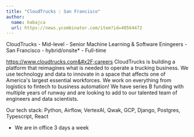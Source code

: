 ```yaml
---
title: "CloudTrucks : San Francisco"
author:
  name: habajca
  url: https://news.ycombinator.com/item?id=40564472
---
```

CloudTrucks - Mid-level - Senior Machine Learning &amp; Software Eningeers - San Francisco - hybrid&#x2F;onsite* - Full-time

<a href="https:&#x2F;&#x2F;www.cloudtrucks.com&#x2F;careers" rel="nofollow">https:&#x2F;&#x2F;www.cloudtrucks.com&#x2F;careers</a> CloudTrucks is building a platform that reimagines what is needed to operate a trucking business. We use technology and data to innovate in a space that affects one of America&#x27;s largest essential workforces. We work on everything from logistics to fintech to business automation! We have series B funding with multiple years of runway and are looking to add to our talented team of engineers and data scientists.

Our tech stack: Python, Airflow, VertexAI, Qwak, GCP, Django, Postgres, Typescript, React

* We are in office 3 days a week
